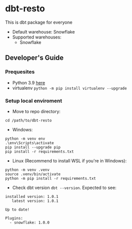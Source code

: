 # dbt-resto
This is dbt package for everyone
- Default warehouse: Snowflake
- Supported warehouses:
    - Snowflake

## Developer's Guide
### Prequesites
- Python 3.9 [here](https://www.python.org/downloads/release/python-390/)
- virtualenv `python -m pip install virtualenv --upgrade`

### Setup local enviroment
- Move to repo directory:
```
cd /path/to/dbt-resto
```

- Windows:
```
python -m venv env
.\env\Scripts\activate
pip install --upgrade pip
pip install -r requirements.txt
```

- Linux (Recommend to install WSL if you're in Windows):
```
python -m venv .venv
source .venv/bin/activate
python -m pip install -r requirements.txt
```

- Check dbt version `dbt --version`. Expected to see:
```
installed version: 1.0.1
   latest version: 1.0.1

Up to date!

Plugins:
  - snowflake: 1.0.0
```